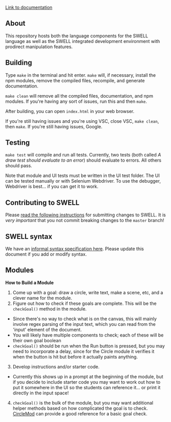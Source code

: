 [Link to documentation](https://williams-cs.github.io/swell/)
## About

This repository hosts both the language components for the SWELL language as well as the SWELL integrated development environment with prodirect manipulation features.

## Building
Type `make` in the terminal and hit enter. `make` will, if necessary, install the npm modules, remove the compiled files, recompile, and generate documentation.

`make clean` will remove all the compiled files, documentation, and npm modules. If you're having any sort of issues, run this and then `make`. 

After building, you can open `index.html` in your web browser.

If you're still having issues and you're using VSC, close VSC, `make clean`, then `make`. 
If you're still having issues, Google.

## Testing
`make test` will compile and run all tests. Currently, two tests (both called *A draw test should evaluate to an error*) should evaluate to errors. All others should pass.

Note that module and UI tests must be written in the UI test folder. The UI can be tested manually or with Selenium Webdriver. To use the debugger, Webdriver is best... if you can get it to work.

## Contributing to SWELL

Please [read the following instructions](https://github.com/williams-cs/swell/blob/master/tutorials/editdemo.md) for submitting changes to SWELL.  It is _very important_ that you not commit breaking changes to the `master` branch!

## SWELL syntax

We have an [informal syntax specification here](https://github.com/williams-cs/swell/blob/master/tutorials/swell-cheatsheet.md).  Please update this document if you add or modify syntax.

## Modules
**How to Build a Module**
1. Come up with a goal: draw a circle, write text, make a scene, etc, and a clever name for the module.
2. Figure out how to check if these goals are complete. This will be the `checkGoal()` method in the module. 
  * Since there's no way to check what is on the canvas, this will mainly involve regex parsing of the input text, which you can read from the 'input' element of the document.
  * You will likely have multiple components to check; each of these will be their own goal boolean
  * `checkGoal()` should be run when the Run button is pressed, but you may need to incorporate a delay, since for the Circle module it verifies it when the button is hit but before it actually paints anything.
3. Develop instructions and/or starter code.
  * Currently this shows up in a prompt at the beginning of the module, but if you decide to include starter code you may want to work out how to put it somewhere in the UI so the students can reference it... or print it directly in the input space!
4. `checkGoal()` is the bulk of the module, but you may want additional helper methods based on how complicated the goal is to check. [CircleMod](./lib/modules/CircleMod.ts) can provide a good reference for a basic goal check. 
